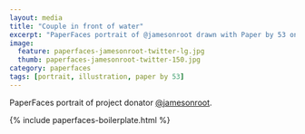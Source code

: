 ```yaml
---
layout: media
title: "Couple in front of water"
excerpt: "PaperFaces portrait of @jamesonroot drawn with Paper by 53 on an iPad."
image: 
  feature: paperfaces-jamesonroot-twitter-lg.jpg
  thumb: paperfaces-jamesonroot-twitter-150.jpg
category: paperfaces
tags: [portrait, illustration, paper by 53]
---
```


PaperFaces portrait of project donator [@jamesonroot](http://twitter.com/jamesonroot).

{% include paperfaces-boilerplate.html %}